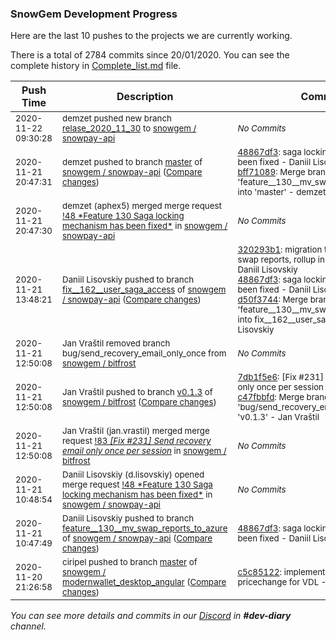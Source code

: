 
### SnowGem Development Progress

Here are the last 10 pushes to the projects we are currently working.

There is a total of 2784 commits since 20/01/2020. You can see the complete history in
 [Complete_list.md](Complete_list.md) file.

| Push Time | Description | Commits |
| --- | --- | --- |
| <sub>2020-11-22 09:30:28</sub> | <sub>demzet pushed new branch [relase\_2020\_11\_30](https://gitlab.com/snowgem/snowpay-api/commits/relase_2020_11_30) to [snowgem / snowpay\-api](https://gitlab.com/snowgem/snowpay-api)</sub> | <sub>_No Commits_</sub> |
| <sub>2020-11-21 20:47:31</sub> | <sub>demzet pushed to branch [master](https://gitlab.com/snowgem/snowpay-api/commits/master) of [snowgem / snowpay\-api](https://gitlab.com/snowgem/snowpay-api) ([Compare changes](https://gitlab.com/snowgem/snowpay-api/compare/285578264c2270728e16f509e2c2c510b9a6bb5d...bff710896d34a62ec90551a57ef8ff2bf388a6ab))</sub> | <sub>[48867df3](https://gitlab.com/snowgem/snowpay-api/-/commit/48867df300efb926b4b172aa4a0eb2751c54e9b0): saga locking mechanism has been fixed - Daniil Lisovskiy<br>[bff71089](https://gitlab.com/snowgem/snowpay-api/-/commit/bff710896d34a62ec90551a57ef8ff2bf388a6ab): Merge branch 'feature__130__mv_swap_reports_to_azure' into 'master' - demzet</sub> |
| <sub>2020-11-21 20:47:30</sub> | <sub>demzet (aphex5) merged merge request [\!48 \*Feature 130 Saga locking mechanism has been fixed\*](https://gitlab.com/snowgem/snowpay-api/-/merge_requests/48) in [snowgem / snowpay\-api](https://gitlab.com/snowgem/snowpay-api)</sub> | <sub>_No Commits_</sub> |
| <sub>2020-11-21 13:48:21</sub> | <sub>Daniil Lisovskiy pushed to branch [fix\_\_162\_\_user\_saga\_access](https://gitlab.com/snowgem/snowpay-api/commits/fix__162__user_saga_access) of [snowgem / snowpay\-api](https://gitlab.com/snowgem/snowpay-api) ([Compare changes](https://gitlab.com/snowgem/snowpay-api/compare/c208f6116a9b7cd41928c0d3cada19617772293b...d50f3744fd11a3f4814fb2a9ae41d990ff474363))</sub> | <sub>[320293b1](https://gitlab.com/snowgem/snowpay-api/-/commit/320293b1ba17634929539715e32186d4a56e93d0): migration tool is extended for swap reports, rollup instructions added - Daniil Lisovskiy<br>[48867df3](https://gitlab.com/snowgem/snowpay-api/-/commit/48867df300efb926b4b172aa4a0eb2751c54e9b0): saga locking mechanism has been fixed - Daniil Lisovskiy<br>[d50f3744](https://gitlab.com/snowgem/snowpay-api/-/commit/d50f3744fd11a3f4814fb2a9ae41d990ff474363): Merge branch 'feature__130__mv_swap_reports_to_azure' into fix__162__user_saga_access - Daniil Lisovskiy</sub> |
| <sub>2020-11-21 12:50:08</sub> | <sub>Jan Vraštil removed branch bug/send_recovery_email_only_once from [snowgem / bitfrost](https://gitlab.com/snowgem/bitfrost)</sub> | <sub>_No Commits_</sub> |
| <sub>2020-11-21 12:50:08</sub> | <sub>Jan Vraštil pushed to branch [v0\.1\.3](https://gitlab.com/snowgem/bitfrost/commits/v0.1.3) of [snowgem / bitfrost](https://gitlab.com/snowgem/bitfrost) ([Compare changes](https://gitlab.com/snowgem/bitfrost/compare/e90dbb85b717f21ea6b1f1b86042f21e6085a808...c47fbbfd94ad3f784f2d624f777d9a4f7fa3683c))</sub> | <sub>[7db1f5e6](https://gitlab.com/snowgem/bitfrost/-/commit/7db1f5e6f60a6d5a162472fbcc16a5ff3eef9c01): [Fix #231] Send recovery email only once per session - jan.vrastil<br>[c47fbbfd](https://gitlab.com/snowgem/bitfrost/-/commit/c47fbbfd94ad3f784f2d624f777d9a4f7fa3683c): Merge branch 'bug/send_recovery_email_only_once' into 'v0.1.3' - Jan Vraštil</sub> |
| <sub>2020-11-21 12:50:08</sub> | <sub>Jan Vraštil (jan.vrastil) merged merge request [!83 *[Fix #231] Send recovery email only once per session*](https://gitlab.com/snowgem/bitfrost/-/merge_requests/83) in [snowgem / bitfrost](https://gitlab.com/snowgem/bitfrost)</sub> | <sub>_No Commits_</sub> |
| <sub>2020-11-21 10:48:54</sub> | <sub>Daniil Lisovskiy (d.lisovskiy) opened merge request [\!48 \*Feature 130 Saga locking mechanism has been fixed\*](https://gitlab.com/snowgem/snowpay-api/-/merge_requests/48) in [snowgem / snowpay\-api](https://gitlab.com/snowgem/snowpay-api)</sub> | <sub>_No Commits_</sub> |
| <sub>2020-11-21 10:47:49</sub> | <sub>Daniil Lisovskiy pushed to branch [feature\_\_130\_\_mv\_swap\_reports\_to\_azure](https://gitlab.com/snowgem/snowpay-api/commits/feature__130__mv_swap_reports_to_azure) of [snowgem / snowpay\-api](https://gitlab.com/snowgem/snowpay-api) ([Compare changes](https://gitlab.com/snowgem/snowpay-api/compare/320293b1ba17634929539715e32186d4a56e93d0...48867df300efb926b4b172aa4a0eb2751c54e9b0))</sub> | <sub>[48867df3](https://gitlab.com/snowgem/snowpay-api/-/commit/48867df300efb926b4b172aa4a0eb2751c54e9b0): saga locking mechanism has been fixed - Daniil Lisovskiy</sub> |
| <sub>2020-11-20 21:26:58</sub> | <sub>ciripel pushed to branch [master](https://gitlab.com/snowgem/modernwallet_desktop_angular/commits/master) of [snowgem / modernwallet\_desktop\_angular](https://gitlab.com/snowgem/modernwallet_desktop_angular) ([Compare changes](https://gitlab.com/snowgem/modernwallet_desktop_angular/compare/9f14a538ecf388d66231b37fe1f9166b02290f27...c5c85122d2516bc68f64e97ab81e12c8a128a274))</sub> | <sub>[c5c85122](https://gitlab.com/snowgem/modernwallet_desktop_angular/-/commit/c5c85122d2516bc68f64e97ab81e12c8a128a274): implemented price and pricechange for VDL - ciripel</sub> |

_You can see more details and commits in our [Discord](https://discord.gg/zumGnbg) in **#dev-diary** channel._
